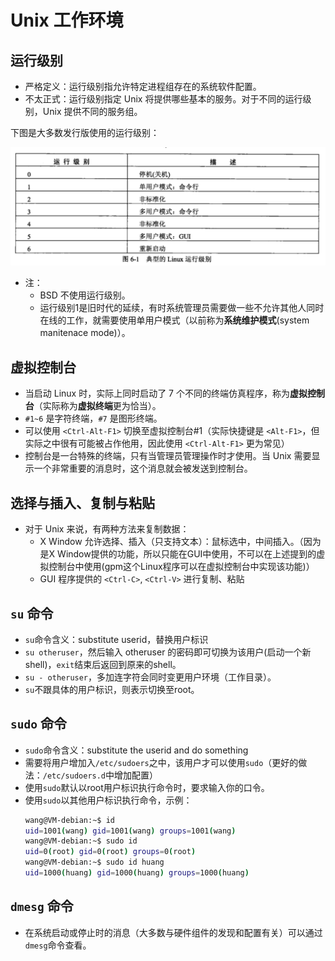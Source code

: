 # Unix 工作环境

## 运行级别

* 严格定义：运行级别指允许特定进程组存在的系统软件配置。
* 不太正式：运行级别指定 Unix 将提供哪些基本的服务。对于不同的运行级别，Unix 提供不同的服务组。

下图是大多数发行版使用的运行级别：

![Unix 运行级别](./resources/unix-runlevel.png)

* 注：
  * BSD 不使用运行级别。
  * 运行级别1是旧时代的延续，有时系统管理员需要做一些不允许其他人同时在线的工作，就需要使用单用户模式（以前称为**系统维护模式**(system manitenace mode)）。

## 虚拟控制台

* 当启动 Linux 时，实际上同时启动了 7 个不同的终端仿真程序，称为**虚拟控制台**（实际称为**虚拟终端**更为恰当）。
* `#1~6` 是字符终端，`#7` 是图形终端。
* 可以使用 `<Ctrl-Alt-F1>` 切换至虚拟控制台#1（实际快捷键是 `<Alt-F1>`，但实际之中很有可能被占作他用，因此使用 `<Ctrl-Alt-F1>` 更为常见）
* 控制台是一台特殊的终端，只有当管理员管理操作时才使用。当 Unix 需要显示一个非常重要的消息时，这个消息就会被发送到控制台。

## 选择与插入、复制与粘贴

* 对于 Unix 来说，有两种方法来复制数据：
  * X Window 允许选择、插入（只支持文本）：鼠标选中，中间插入。（因为是X Window提供的功能，所以只能在GUI中使用，不可以在上述提到的虚拟控制台中使用(gpm这个Linux程序可以在虚拟控制台中实现该功能)）
  * GUI 程序提供的 `<Ctrl-C>`, `<Ctrl-V>` 进行复制、粘贴

## `su` 命令

* `su`命令含义：substitute userid，替换用户标识
* `su otheruser`，然后输入 otheruser 的密码即可切换为该用户(启动一个新shell)，`exit`结束后返回到原来的shell。
* `su - otheruser`，多加连字符会同时变更用户环境（工作目录）。
* `su`不跟具体的用户标识，则表示切换至root。

## `sudo` 命令

* `sudo`命令含义：substitute the userid and do something
* 需要将用户增加入`/etc/sudoers`之中，该用户才可以使用`sudo`（更好的做法：`/etc/sudoers.d`中增加配置）
* 使用`sudo`默认以root用户标识执行命令时，要求输入你的口令。
* 使用`sudo`以其他用户标识执行命令，示例：
    ```bash
    wang@VM-debian:~$ id
    uid=1001(wang) gid=1001(wang) groups=1001(wang)
    wang@VM-debian:~$ sudo id
    uid=0(root) gid=0(root) groups=0(root)
    wang@VM-debian:~$ sudo id huang
    uid=1000(huang) gid=1000(huang) groups=1000(huang)
    ```

## `dmesg` 命令

* 在系统启动或停止时的消息（大多数与硬件组件的发现和配置有关）可以通过`dmesg`命令查看。
